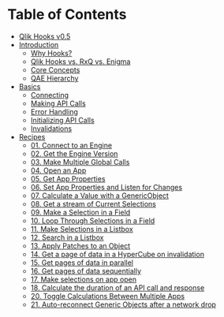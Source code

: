 # Table of Contents

- [Qlik Hooks v0.5](README.md)
- [Introduction]()
  - [Why Hooks?](/introduction/why-hooks.md)
  - [Qlik Hooks vs. RxQ vs. Enigma](/introduction/qlik-hooks-vs-rxq-vs-enigma.md)
  - [Core Concepts](/introduction/core-concepts.md)
  - [QAE Hierarchy](/introduction/qae-hierarchy.md)
- [Basics]()
  - [Connecting](basics/connecting.md)
  - [Making API Calls](basics/making-api-calls.md)
  - [Error Handling](basics/error-handling.md)
  - [Initializing API Calls](basics/initializing-api-calls.md)
  - [Invalidations](basics/invalidations.md)
- [Recipes]()
  - [01. Connect to an Engine](/recipes/connect.md)
  - [02. Get the Engine Version](/recipes/engine-version.md)
  - [03. Make Multiple Global Calls](/recipes/multiple-global-calls.md)
  - [04. Open an App](/recipes/open-an-app.md)
  - [05. Get App Properties](/recipes/read-app-props.md)
  - [06. Set App Properties and Listen for Changes](/recipes/set-app-props.md)
  - [07. Calculate a Value with a GenericObject](/recipes/gen-obj-value.md)
  - [08. Get a stream of Current Selections](/recipes/current-selections.md)
  - [09. Make a Selection in a Field](/recipes/make-a-selection.md)
  - [10. Loop Through Selections in a Field](/recipes/loop-selections.md)
  - [11. Make Selections in a Listbox](/recipes/make-lb-selections.md)
  - [12. Search in a Listbox](/recipes/search-lb.md)
  - [13. Apply Patches to an Object](/recipes/apply-patches.md)
  - [14. Get a page of data in a HyperCube on invalidation](/recipes/get-data-page-on-invalid.md)
  - [15. Get pages of data in parallel](/recipes/get-pages-in-parallel.md)
  - [16. Get pages of data sequentially](/recipes/get-pages-in-sequence.md)
  - [17. Make selections on app open](/recipes/make-selections-on-app-open.md)
  - [18. Calculate the duration of an API call and response](/recipes/calc-time.md)
    <!-- - [19. Batch Invalidations with Suspend](/recipes/batch-invalidations.md) -->
  - [20. Toggle Calculations Between Multiple Apps](/recipes/toggle-sessions.md)
  - [21. Auto-reconnect Generic Objects after a network drop](/recipes/offline.md)
      <!-- - [22. Using shortcut operators to get a layout stream](/recipes/shortcut-operators.md) -->
